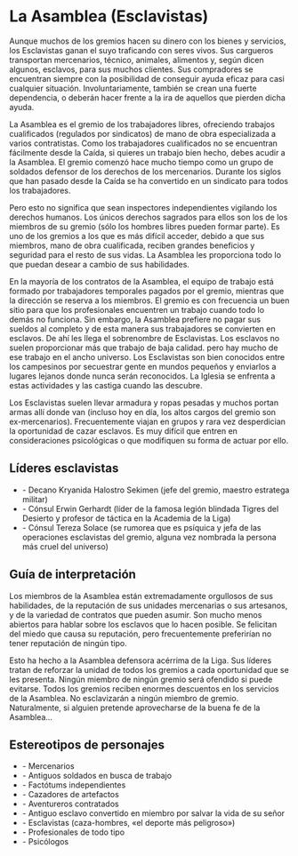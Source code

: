 # La Asamblea (Esclavistas)

Aunque muchos de los gremios hacen su dinero con los bienes y servicios, los Esclavistas ganan el suyo traficando con seres vivos. Sus cargueros transportan mercenarios, técnico, animales, alimentos y, según dicen algunos, esclavos, para sus muchos clientes. Sus compradores se encuentran siempre con la posibilidad de conseguir ayuda eficaz para casi cualquier situación. Involuntariamente, también se crean una fuerte dependencia, o deberán hacer frente a la ira de aquellos que pierden dicha ayuda.

La Asamblea es el gremio de los trabajadores libres, ofreciendo trabajos cualificados (regulados por sindicatos) de mano de obra especializada a varios contratistas. Como los trabajadores cualificados no se encuentran fácilmente desde la Caída, si quieres un trabajo bien hecho, debes acudir a la Asamblea. El gremio comenzó hace mucho tiempo como un grupo de soldados defensor de los derechos de los mercenarios. Durante los siglos que han pasado desde la Caída se ha convertido en un sindicato para todos los trabajadores.

Pero esto no significa que sean inspectores independientes vigilando los derechos humanos. Los únicos derechos sagrados para ellos son los de los miembros de su gremio (sólo los hombres libres pueden formar parte). Es uno de los gremios a los que es más difícil acceder, debido a que sus miembros, mano de obra cualificada, reciben grandes beneficios y seguridad para el resto de sus vidas. La Asamblea les proporciona todo lo que puedan desear a cambio de sus habilidades.

En la mayoría de los contratos de la Asamblea, el equipo de trabajo está formado por trabajadores temporales pagados por el gremio, mientras que la dirección se reserva a los miembros. El gremio es con frecuencia un buen sitio para que los profesionales encuentren un trabajo cuando todo lo demás no funciona. Sin embargo, la Asamblea prefiere no pagar sus sueldos al completo y de esta manera sus trabajadores se convierten en esclavos. De ahí les llega el sobrenombre de Esclavistas. Los esclavos no suelen proporcionar más que trabajo de baja calidad. pero hay mucho de ese trabajo en el ancho universo. Los Esclavistas son bien conocidos entre los campesinos por secuestrar gente en mundos pequeños y enviarlos a lugares lejanos donde nunca serán reconocidos. La Iglesia se enfrenta a estas actividades y las castiga cuando las descubre.

Los Esclavistas suelen llevar armadura y ropas pesadas y muchos portan armas allí donde van (incluso hoy en día, los altos cargos del gremio son ex-mercenarios). Frecuentemente viajan en grupos y rara vez desperdician la oportunidad de cazar esclavos. Es muy difícil que entren en consideraciones psicológicas o que modifiquen su forma de actuar por ello.

## Líderes esclavistas

<ul>
<li class="list-element">- Decano Kryanida Halostro Sekimen (jefe del gremio, maestro estratega militar)</li>
<li class="list-element">- Cónsul Erwin Gerhardt (líder de la famosa legión blindada Tigres del Desierto y profesor de táctica en la Academia de la Liga)</li>
<li class="list-element">- Cónsul Tereza Solace (se rumorea que es psíquica y jefa de las operaciones esclavistas del gremio, alguna vez nombrada la persona más cruel del universo)</li>
</ul>

## Guía de interpretación

Los miembros de la Asamblea están extremadamente orgullosos de sus habilidades, de la reputación de sus unidades mercenarias o sus artesanos, y de la variedad de contratos que pueden asumir. Son mucho menos abiertos para hablar sobre los esclavos que lo hacen posible. Se felicitan del miedo que causa su reputación, pero frecuentemente preferirían no tener reputación de ningún tipo.

Esto ha hecho a la Asamblea defensora acérrima de la Liga. Sus líderes tratan de reforzar la unidad de todos los gremios a cada oportunidad que se les presenta. Ningún miembro de ningún gremio será ofendido si puede evitarse. Todos los gremios reciben enormes descuentos en los servicios de la Asamblea. No esclavizarán a ningún miembro de gremio. Naturalmente, si alguien pretende aprovecharse de la buena fe de la Asamblea...

## Estereotipos de personajes

<ul>
<li class="list-element">- Mercenarios</li>
<li class="list-element">- Antiguos soldados en busca de trabajo</li>
<li class="list-element">- Factótums independientes</li>
<li class="list-element">- Cazadores de artefactos</li>
<li class="list-element">- Aventureros contratados</li>
<li class="list-element">- Antiguo esclavo convertido en miembro por salvar la vida de su señor</li>
<li class="list-element">- Esclavistas (caza-hombres, «el deporte más peligroso»)</li>
<li class="list-element">- Profesionales de todo tipo</li>
<li class="list-element">- Psicólogos</li>
</ul>
